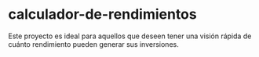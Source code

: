 # calculador-de-rendimientos
Este proyecto es ideal para aquellos que deseen tener una visión rápida de cuánto rendimiento pueden generar sus inversiones.
